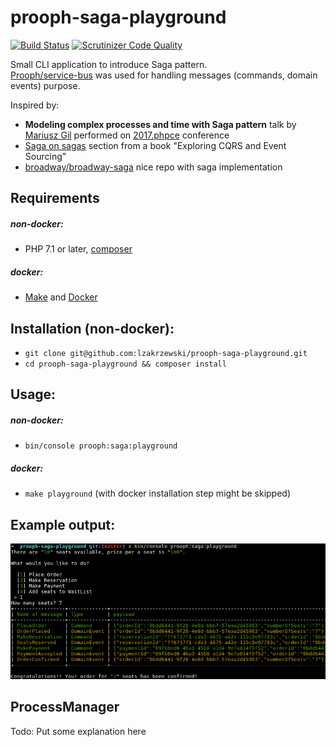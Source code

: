 # prooph-saga-playground
[![Build Status](https://travis-ci.org/lzakrzewski/prooph-saga-playground.svg?branch=master)](https://travis-ci.org/lzakrzewski/prooph-saga-playground)
[![Scrutinizer Code Quality](https://scrutinizer-ci.com/g/lzakrzewski/prooph-saga-playground/badges/quality-score.png?b=master)](https://scrutinizer-ci.com/g/lzakrzewski/prooph-saga-playground/?branch=master)       

Small CLI application to introduce Saga pattern.  
[Prooph/service-bus](https://github.com/prooph/service-bus) was used for handling messages (commands, domain events) purpose.    
 
Inspired by:
- **Modeling complex processes and time with Saga pattern** talk by [Mariusz Gil](https://twitter.com/mariuszgil) performed on [2017.phpce](https://2017.phpce.eu) conference
- [Saga on sagas](https://www.microsoft.com/en-us/download/details.aspx?id=34774) section from a book "Exploring CQRS and Event Sourcing"
- [broadway/broadway-saga](https://github.com/broadway/broadway-saga) nice repo with saga implementation

## Requirements
##### non-docker:
- PHP 7.1 or later, [composer](https://getcomposer.org/)   
##### docker:
- [Make](https://www.gnu.org/software/make/) and [Docker](https://www.docker.com)

## Installation (non-docker):
- `git clone git@github.com:lzakrzewski/prooph-saga-playground.git`
- `cd prooph-saga-playground && composer install`

## Usage:
##### non-docker:
- `bin/console prooph:saga:playground`      
##### docker:
- `make playground` (with docker installation step might be skipped)

## Example output:
![example-output](resources/example.png)

## ProcessManager
Todo: Put some explanation here
